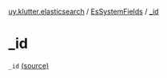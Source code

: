 [uy.klutter.elasticsearch](../index.md) / [EsSystemFields](index.md) / [_id](.)


# _id

`_id` [(source)](https://github.com/kohesive/klutter/blob/master/elasticsearch-jdk7/src/main/kotlin/uy/klutter/elasticsearch/Mappings.kt#L11)


